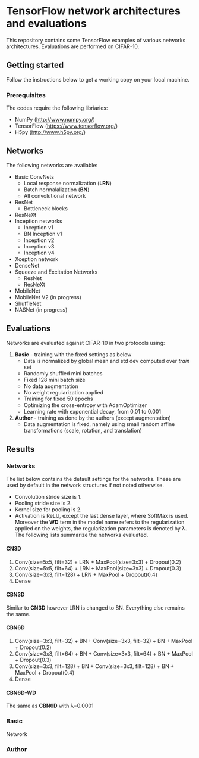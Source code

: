 # TensorFlow network architectures and evaluations
This repository contains some TensorFlow examples of various networks architectures. Evaluations are performed on CIFAR-10.
## Getting started
Follow the instructions below to get a working copy on your local machine.
### Prerequisites
The codes require the following libriaries:
* NumPy (http://www.numpy.org/)
* TensorFlow (https://www.tensorflow.org/)
* H5py (http://www.h5py.org/)

## Networks
The following networks are available:
* Basic ConvNets
  * Local response normalization (**LRN**)
  * Batch normalalization (**BN**)
  * All convolutional network
* ResNet
  * Bottleneck blocks
* ResNeXt
* Inception networks
  * Inception v1
  * BN Inception v1
  * Inception v2
  * Inception v3
  * Inception v4
* Xception network
* DenseNet
* Squeeze and Excitation Networks
  * ResNet
  * ResNeXt
* MobileNet
* MobileNet V2 (in progress)
* ShuffleNet
* NASNet (in progress)

## Evaluations
Networks are evaluated against CIFAR-10 in two protocols using:
1. **Basic** - training with the fixed settings as below
    * Data is normalized by global mean and std dev computed over *train* set
    * Randomly shuffled mini batches
    * Fixed 128 mini batch size
    * No data augmentation
    * No weight regularization applied
    * Training for fixed 50 epochs
    * Optimizing the cross-entropy with AdamOptimizer
    * Learning rate with exponential decay, from 0.01 to 0.001
2. **Author** - training as done by the authors (except augmentation)
    * Data augmentation is fixed, namely using small random affine transformations (scale, rotation, and translation)

## Results
### Networks
The list below contains the default settings for the networks. These are used by default in the network structures if not noted otherwise.
* Convolution stride size is 1.
* Pooling stride size is 2.
* Kernel size for pooling is 2.
* Activation is ReLU, except the last dense layer, where SoftMax is used.
Moreover the **WD** term in the model name refers to the regularization applied on the weights, the regularization parameters is denoted by &lambda;.
The following lists summarize the networks evaluated.
#### CN3D
1. Conv(size=5x5, filt=32) + LRN + MaxPool(size=3x3) + Dropout(0.2)
2. Conv(size=5x5, filt=64) + LRN + MaxPool(size=3x3) + Dropout(0.3)
3. Conv(size=3x3, filt=128) + LRN + MaxPool + Dropout(0.4)
4. Dense
#### CBN3D
Similar to **CN3D** however LRN is changed to BN. Everything else remains the same.
#### CBN6D
1. Conv(size=3x3, filt=32) + BN + Conv(size=3x3, filt=32) + BN + MaxPool + Dropout(0.2)
2. Conv(size=3x3, filt=64) + BN + Conv(size=3x3, filt=64) + BN + MaxPool + Dropout(0.3)
3. Conv(size=3x3, filt=128) + BN + Conv(size=3x3, filt=128) + BN + MaxPool + Dropout(0.4)
4. Dense
#### CBN6D-WD
The same as **CBN6D** with &lambda;=0.0001
### Basic
Network
### Author
